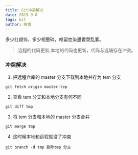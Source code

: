 ```yaml
---
title: Git冲突解决
date: 2019-9-8
tags: Git
author: 映雪
---
```


多少红颜悴，多少相思碎，唯留血染墨香哭乱冢。

<!--more-->

> 远程的代码更新,本地的代码也更新，代码与远端存在冲突。

### 冲突解决

1. 把远程仓库的 master 分支下载到本地并存为 tem 分支

```
git fetch origin master:tep
```

2. 查看 tem 分支和本地分支有何不同

```
git diff tmp
```

3. 将 tem 分支和本地的 master 分支合并

```
git merge tmp
```

4. 这时候本地和远程就没了冲突

```
git branch -d tmp 删除tmp 分支
```
